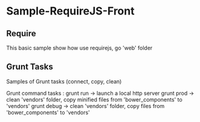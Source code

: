 Sample-RequireJS-Front
======================

Require
-------

This basic sample show how use requirejs, go 'web' folder 

Grunt Tasks
-----------

Samples of Grunt tasks (connect, copy, clean)

Grunt command tasks :
  grunt run -> launch a local http server
  grunt prod -> clean 'vendors' folder, copy minified files from 'bower_components' to 'vendors'
  grunt debug -> clean 'vendors' folder, copy files from 'bower_components' to 'vendors'
